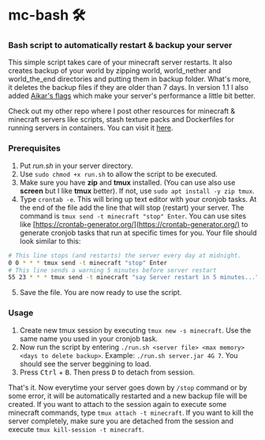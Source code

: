 # mc-bash 🛠️

### Bash script to automatically restart & backup your server

This simple script takes care of your minecraft server restarts. It also creates backup of your world by zipping world, world_nether and world_the_end directories and putting them in backup folder. What's more, it deletes the backup files if they are older than 7 days. In version 1.1 I also added [Aikar's flags](https://docs.papermc.io/paper/aikars-flags) which make your server's performance a little bit better.

Check out my other repo where I post other resources for minecraft & minecraft servers like scripts, stash texture packs and Dockerfiles for running servers in containers. You can visit it [here](https://github.com/februu/minecraft-resources). 

### Prerequisites

1. Put _run.sh_ in your server directory.
2. Use `sudo chmod +x run.sh` to allow the script to be executed.
3. Make sure you have **zip** and **tmux** installed. (You can use also use **screen** but I like **tmux** better). If not, use `sudo apt install -y zip tmux`.
4. Type `crontab -e`. This will bring up text editor with your cronjob tasks. At the end of the file add the line that will stop (restart) your server. The command is `tmux send -t minecraft "stop" Enter`. You can use sites like [https://crontab-generator.org/](https://crontab-generator.org/) to generate cronjob tasks that run at specific times for you. Your file should look similar to this:

```bash
# This line stops (and restarts) the server every day at midnight.
0 0 * * * tmux send -t minecraft "stop" Enter
# This line sends a warning 5 minutes before server restart
55 23 * * * tmux send -t minecraft "say Server restart in 5 minutes..." Enter
```

5. Save the file. You are now ready to use the script.

### Usage

1. Create new tmux session by executing `tmux new -s minecraft`. Use the same name you used in your cronjob task.
2. Now run the script by entering `./run.sh <server file> <max memory> <days to delete backup>`. Example: `./run.sh server.jar 4G 7`. You should see the server beggining to load.
3. Press <kbd>Ctrl</kbd> + <kbd>B</kbd>. Then press <kbd>D</kbd> to detach from session.

That's it. Now everytime your server goes down by `/stop` command or by some error, it will be automatically restarted and a new backup file will be created.
If you want to attach to the session again to execute some minecraft commands, type `tmux attach -t minecraft`. If you want to kill the server completely, make sure you are detached from the session and execute `tmux kill-session -t minecraft`.